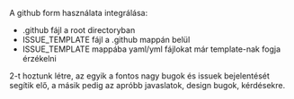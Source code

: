 A github form használata integrálása:

- .github fájl a root directoryban
- ISSUE_TEMPLATE fájl a .github mappán belül
- ISSUE_TEMPLATE mappába yaml/yml fájlokat már template-nak fogja érzékelni

2-t hoztunk létre, az egyik a fontos nagy bugok és issuek bejelentését segítik elő, a másik pedig az apróbb javaslatok, design bugok, kérdésekre.
